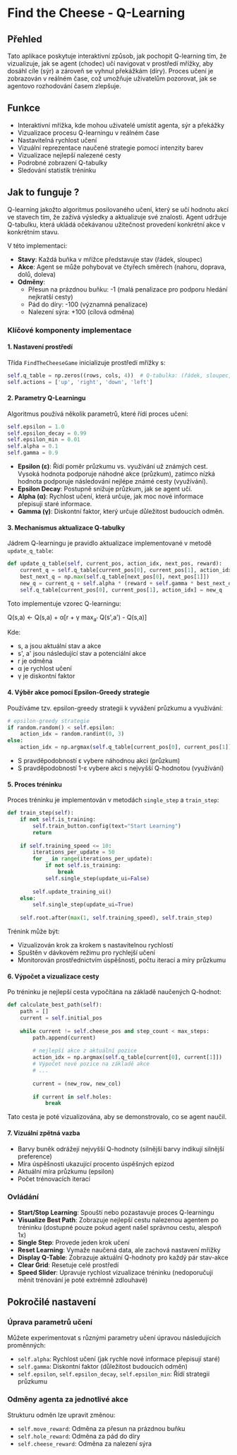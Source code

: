 # Find the Cheese - Q-Learning

## Přehled

Tato aplikace poskytuje interaktivní způsob, jak pochopit Q-learning tím, že vizualizuje, jak se agent (chodec) učí navigovat v prostředí mřížky, aby dosáhl cíle (sýr) a zároveň se vyhnul překážkám (díry). Proces učení je zobrazován v reálném čase, což umožňuje uživatelům pozorovat, jak se agentovo rozhodování časem zlepšuje.

## Funkce

- Interaktivní mřížka, kde mohou uživatelé umístit agenta, sýr a překážky
- Vizualizace procesu Q-learningu v reálném čase
- Nastavitelná rychlost učení
- Vizuální reprezentace naučené strategie pomocí intenzity barev
- Vizualizace nejlepší nalezené cesty
- Podrobné zobrazení Q-tabulky
- Sledování statistik tréninku

## Jak to funguje ?

Q-learning jakožto algoritmus posilovaného učení, který se učí hodnotu akcí ve stavech tím, že zažívá výsledky a aktualizuje své znalosti. Agent udržuje Q-tabulku, která ukládá očekávanou užitečnost provedení konkrétní akce v konkrétním stavu.

V této implementaci:
- **Stavy**: Každá buňka v mřížce představuje stav (řádek, sloupec)
- **Akce**: Agent se může pohybovat ve čtyřech směrech (nahoru, doprava, dolů, doleva)
- **Odměny**: 
  - Přesun na prázdnou buňku: -1 (malá penalizace pro podporu hledání nejkratší cesty)
  - Pád do díry: -100 (významná penalizace)
  - Nalezení sýra: +100 (cílová odměna)

### Klíčové komponenty implementace

#### 1. Nastavení prostředí

Třída `FindTheCheeseGame` inicializuje prostředí mřížky s:
```python
self.q_table = np.zeros((rows, cols, 4))  # Q-tabulka: (řádek, sloupec, akce)
self.actions = ['up', 'right', 'down', 'left']
```

#### 2. Parametry Q-Learningu

Algoritmus používá několik parametrů, které řídí proces učení:
```python
self.epsilon = 1.0
self.epsilon_decay = 0.99
self.epsilon_min = 0.01
self.alpha = 0.1
self.gamma = 0.9
```

- **Epsilon (ε)**: Řídí poměr průzkumu vs. využívání už známých cest. Vysoká hodnota podporuje náhodné akce (průzkum), zatímco nízká hodnota podporuje následování nejlépe známé cesty (využívání).
- **Epsilon Decay**: Postupně snižuje průzkum, jak se agent učí.
- **Alpha (α)**: Rychlost učení, která určuje, jak moc nové informace přepisují staré informace.
- **Gamma (γ)**: Diskontní faktor, který určuje důležitost budoucích odměn.

#### 3. Mechanismus aktualizace Q-tabulky

Jádrem Q-learningu je pravidlo aktualizace implementované v metodě `update_q_table`:

```python
def update_q_table(self, current_pos, action_idx, next_pos, reward):
    current_q = self.q_table[current_pos[0], current_pos[1], action_idx]
    best_next_q = np.max(self.q_table[next_pos[0], next_pos[1]])
    new_q = current_q + self.alpha * (reward + self.gamma * best_next_q - current_q)
    self.q_table[current_pos[0], current_pos[1], action_idx] = new_q
```

Toto implementuje vzorec Q-learningu:

Q(s,a) ← Q(s,a) + α[r + γ max<sub>a'</sub> Q(s',a') - Q(s,a)]

Kde:
- s, a jsou aktuální stav a akce
- s', a' jsou následující stav a potenciální akce
- r je odměna
- α je rychlost učení
- γ je diskontní faktor

#### 4. Výběr akce pomocí Epsilon-Greedy strategie

Používáme tzv. epsilon-greedy strategii k vyvážení průzkumu a využívání:

```python
# epsilon-greedy strategie
if random.random() < self.epsilon:
    action_idx = random.randint(0, 3)
else:
    action_idx = np.argmax(self.q_table[current_pos[0], current_pos[1]])
```

- S pravděpodobností ε vybere náhodnou akci (průzkum)
- S pravděpodobností 1-ε vybere akci s nejvyšší Q-hodnotou (využívání)

#### 5. Proces tréninku

Proces tréninku je implementován v metodách `single_step` a `train_step`:

```python
def train_step(self):
    if not self.is_training:
        self.train_button.config(text="Start Learning")
        return
    
    if self.training_speed <= 10:
        iterations_per_update = 50
        for _ in range(iterations_per_update):
            if not self.is_training:
                break
            self.single_step(update_ui=False)
        
        self.update_training_ui()
    else:
        self.single_step(update_ui=True)
    
    self.root.after(max(1, self.training_speed), self.train_step)
```

Trénink může být:
- Vizualizován krok za krokem s nastavitelnou rychlostí
- Spuštěn v dávkovém režimu pro rychlejší učení
- Monitorován prostřednictvím úspěšnosti, počtu iterací a míry průzkumu

#### 6. Výpočet a vizualizace cesty

Po tréninku je nejlepší cesta vypočítána na základě naučených Q-hodnot:

```python
def calculate_best_path(self):
    path = []
    current = self.initial_pos
    
    while current != self.cheese_pos and step_count < max_steps:
        path.append(current)
        
        # nejlepší akce z aktuální pozice
        action_idx = np.argmax(self.q_table[current[0], current[1]])
        # Výpočet nové pozice na základě akce
        # ...
        
        current = (new_row, new_col)
        
        if current in self.holes:
            break
```

Tato cesta je poté vizualizována, aby se demonstrovalo, co se agent naučil.

#### 7. Vizuální zpětná vazba
- Barvy buněk odrážejí nejvyšší Q-hodnoty (silnější barvy indikují silnější preference)
- Míra úspěšnosti ukazující procento úspěšných epizod
- Aktuální míra průzkumu (epsilon)
- Počet trénovacích iterací

### Ovládání

- **Start/Stop Learning**: Spouští nebo pozastavuje proces Q-learningu
- **Visualize Best Path**: Zobrazuje nejlepší cestu nalezenou agentem po tréninku (dostupné pouze pokud agent našel správnou cestu, alespoň 1x)
- **Single Step**: Provede jeden krok učení
- **Reset Learning**: Vymaže naučená data, ale zachová nastavení mřížky
- **Display Q-Table**: Zobrazuje aktuální Q-hodnoty pro každý pár stav-akce
- **Clear Grid**: Resetuje celé prostředí
- **Speed Slider**: Upravuje rychlost vizualizace tréninku (nedoporučuji měnit trénování je poté extrémně zdlouhavé)


## Pokročilé nastavení
### Úprava parametrů učení

Můžete experimentovat s různými parametry učení úpravou následujících proměnných:
- `self.alpha`: Rychlost učení (jak rychle nové informace přepisují staré)
- `self.gamma`: Diskontní faktor (důležitost budoucích odměn)
- `self.epsilon`, `self.epsilon_decay`, `self.epsilon_min`: Řídí strategii průzkumu

### Odměny agenta za jednotlivé akce

Strukturu odměn lze upravit změnou:
- `self.move_reward`: Odměna za přesun na prázdnou buňku
- `self.hole_reward`: Odměna za pád do díry
- `self.cheese_reward`: Odměna za nalezení sýra

